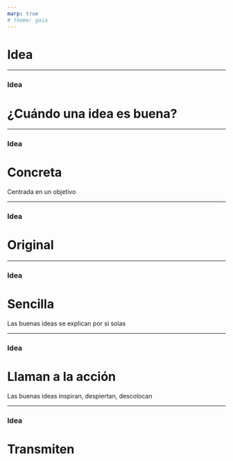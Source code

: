 ```yaml
---
marp: true
# theme: gaia
---
```

# Idea

---
### Idea
# ¿Cuándo una idea es buena?

---
### Idea
# Concreta
Centrada en un objetivo

---
### Idea
# Original

---
### Idea
# Sencilla
Las buenas ideas se explican por si solas

---
### Idea
# Llaman a la acción
Las buenas ideas inspiran, despiertan, descolocan

---
### Idea
# Transmiten



